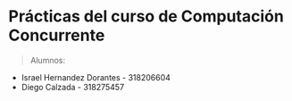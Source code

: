 # Prácticas del curso de Computación Concurrente

> Alumnos:
+ Israel Hernandez Dorantes - 318206604
+ Diego Calzada - 318275457
